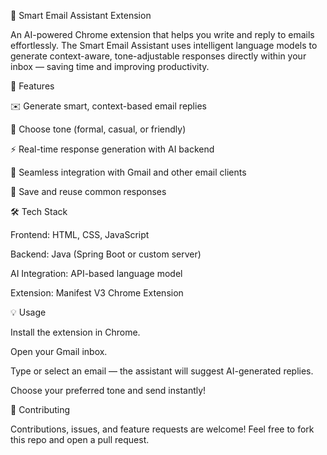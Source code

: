 🧠 Smart Email Assistant Extension

An AI-powered Chrome extension that helps you write and reply to emails effortlessly.
The Smart Email Assistant uses intelligent language models to generate context-aware, tone-adjustable responses directly within your inbox — saving time and improving productivity.

🚀 Features

✉️ Generate smart, context-based email replies

🎯 Choose tone (formal, casual, or friendly)

⚡ Real-time response generation with AI backend

🧩 Seamless integration with Gmail and other email clients

💾 Save and reuse common responses

🛠️ Tech Stack

Frontend: HTML, CSS, JavaScript

Backend: Java (Spring Boot or custom server)

AI Integration: API-based language model

Extension: Manifest V3 Chrome Extension

💡 Usage

Install the extension in Chrome.

Open your Gmail inbox.

Type or select an email — the assistant will suggest AI-generated replies.

Choose your preferred tone and send instantly!

🤝 Contributing

Contributions, issues, and feature requests are welcome!
Feel free to fork this repo and open a pull request.
